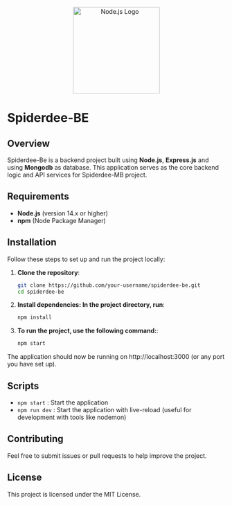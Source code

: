 <p align="center">
    <img src="https://nodejs.org/static/images/logo.svg" alt="Node.js Logo" width="200"/>
</p>

# Spiderdee-BE

## Overview
Spiderdee-Be is a backend project built using **Node.js**, **Express.js** and using **Mongodb** as database. This application serves as the core backend logic and API services for Spiderdee-MB project.

## Requirements
- **Node.js** (version 14.x or higher)
- **npm** (Node Package Manager)

## Installation
Follow these steps to set up and run the project locally:

1. **Clone the repository**:
   ```bash
   git clone https://github.com/your-username/spiderdee-be.git
   cd spiderdee-be
2. **Install dependencies: In the project directory, run**:
   ```bash
   npm install
3. **To run the project, use the following command:**:
   ```bash
   npm start
The application should now be running on http://localhost:3000 (or any port you have set up).
## Scripts
   * ```npm start``` : Start the application
   * ```npm run dev``` : Start the application with live-reload (useful for development with tools like nodemon)

## Contributing
   Feel free to submit issues or pull requests to help improve the project.

## License
   This project is licensed under the MIT License.
    
